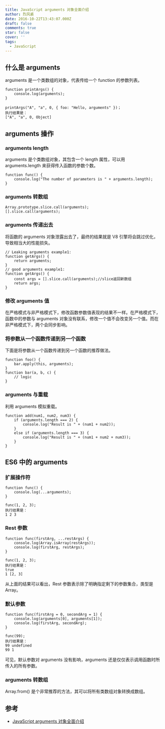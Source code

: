 ```yaml
---
title: JavaScript arguments 对象全面介绍
author: 烈风裘
date: 2016-10-22T13:43:07.000Z
draft: false
comments: true
star: false
cover: ''
tags: 
  - JavaScript
---
```


## 什么是 arguments

arguments 是一个类数组的对象，代表传给一个 function 的参数列表。

```
function printArgs() {
    console.log(arguments);
}

printArgs("A", "a", 0, { foo: "Hello, arguments" })；
执行结果是：
["A", "a", 0, Object]
```

## arguments 操作

### arguments length

arguments 是个类数组对象，其包含一个 length 属性，可以用 arguments.length 来获得传入函数的参数个数。

```
function func() {
    console.log("The number of parameters is " + arguments.length);
}
```

### arguments 转数组

```
Array.prototype.slice.call(arguments);
[].slice.call(arguments);
```

### arguments 传递出去

将函数的 arguments 对象泄露出去了，最终的结果就是 V8 引擎将会跳过优化，导致相当大的性能损失。

```
// Leaking arguments example1:
function getArgs() {
    return arguments;
}
// good arguments example1:
function getArgs() {
    const args = [].slice.call(arguments);//slice返回新数组
    return args;
}
```

### 修改 arguments 值

在严格模式与非严格模式下，修改函数参数值表现的结果不一样。在严格模式下，函数中的参数与 arguments 对象没有联系，修改一个值不会改变另一个值。而在非严格模式下，两个会同步影响。

### 将参数从一个函数传递到另一个函数

下面是将参数从一个函数传递到另一个函数的推荐做法。

```
function foo() {
    bar.apply(this, arguments);
}
function bar(a, b, c) {
    // logic
}
```

### arguments 与重载

利用 arguments 模拟重载。

```
function add(num1, num2, num3) {
    if (arguments.length === 2) {
        console.log("Result is " + (num1 + num2));
    }
    else if (arguments.length === 3) {
        console.log("Result is " + (num1 + num2 + num3));
    }
}
```

## ES6 中的 arguments

### 扩展操作符

```
function func() {
    console.log(...arguments);
}

func(1, 2, 3);
执行结果是：
1 2 3
```

### Rest 参数

```
function func(firstArg, ...restArgs) {
    console.log(Array.isArray(restArgs));
    console.log(firstArg, restArgs);
}

func(1, 2, 3);
执行结果是：
true
1 [2, 3]
```

从上面的结果可以看出，Rest 参数表示除了明确指定剩下的参数集合，类型是 Array。

### 默认参数

```
function func(firstArg = 0, secondArg = 1) {
    console.log(arguments[0], arguments[1]);
    console.log(firstArg, secondArg);
}

func(99);
执行结果是：
99 undefined
99 1
```

可见，默认参数对 arguments 没有影响，arguments 还是仅仅表示调用函数时所传入的所有参数。

### arguments 转数组

Array.from() 是个非常推荐的方法，其可以将所有类数组对象转换成数组。

## 参考

* [JavaScript arguments 对象全面介绍](https://segmentfault.com/a/1190000007091243)

